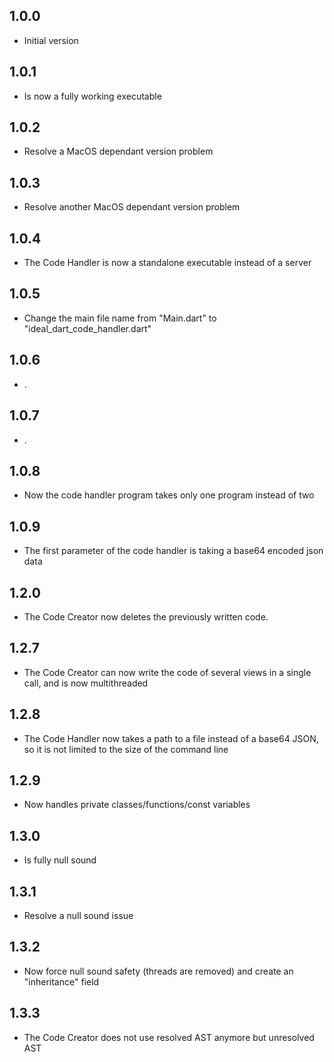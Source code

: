 ## 1.0.0

- Initial version

## 1.0.1
- Is now a fully working executable

## 1.0.2
- Resolve a MacOS dependant version problem

## 1.0.3
- Resolve another MacOS dependant version problem

## 1.0.4
- The Code Handler is now a standalone executable instead of a server

## 1.0.5
- Change the main file name from "Main.dart" to "ideal_dart_code_handler.dart"

## 1.0.6
- .

## 1.0.7
- .

## 1.0.8
- Now the code handler program takes only one program instead of two

## 1.0.9
- The first parameter of the code handler is taking a base64 encoded json data

## 1.2.0
- The Code Creator now deletes the previously written code.

## 1.2.7
- The Code Creator can now write the code of several views in a single call, and is now multithreaded

## 1.2.8
- The Code Handler now takes a path to a file instead of a base64 JSON, so it is not limited to the size of the command line

## 1.2.9
- Now handles private classes/functions/const variables

## 1.3.0
- Is fully null sound

## 1.3.1
- Resolve a null sound issue

## 1.3.2
- Now force null sound safety (threads are removed) and create an "inheritance" field

## 1.3.3
- The Code Creator does not use resolved AST anymore but unresolved AST 